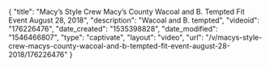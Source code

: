 {
    "title": "Macy’s Style Crew Macy’s County Wacoal and B. Tempted Fit Event August 28, 2018",
    "description": "Wacoal and B. tempted",
    "videoid": "176226476",
    "date_created": "1535398828",
    "date_modified": "1546466807",
    "type": "captivate",
    "layout": "video",
    "url": "\/v\/macys-style-crew-macys-county-wacoal-and-b-tempted-fit-event-august-28-2018\/176226476"
}